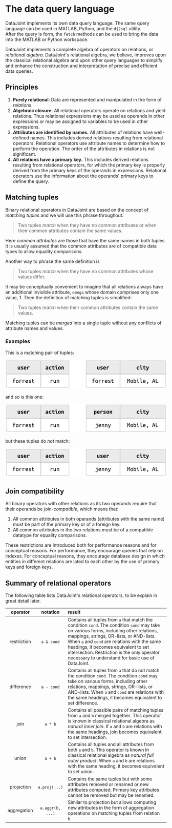 # The data query language 
DataJoint implements its own data query language.  The same query language can be used in MATLAB, Python, and the `dj2sql` utility.  
After the query is form, the `fetch` methods can be used to bring the data into the MATLAB or Python workspace. 



DataJoint implements a complete algebra of operators on relations, or *relational algebra*.
DataJoint's relational algebra, we believe, improves upon the classical relational algebra and upon other query languages to simplify and enhance the construction and interpretation of precise and efficient data queries.

## Principles
1. **Purely relational**: Data are represented and manipulated in the form of *relations*. 
1. **Algebraic closure**: All relational operators operate on relations and yield relations.  Thus relational expressions may be used as operands in other expressions or may be assigned to variables to be used in other expressions.
1. **Attributes are identified by names.**  All attributes of relations have well-defined names. This includes derived relations resulting from relational operators.  Relational operators use attribute names to determine how to perform the operation. The order of the attributes in relations is not significant.
1. **All relations have a primary key.**  This includes derived relations resulting from relational operators, for which the primary key is properly derived from the primary keys of the operands in expressions.  Relational operators use the information about the operands' primary keys to define the query.

## Matching tuples
Binary relational operators in DataJoint are based on the concept of *matching tuples* and we will use this phrase throughout.  

> Two tuples *match* when they have no common attributes or when their common attributes contain the same values.

Here *common attributes* are those that have the same names in both tuples.  It is usually assumed that the common attributes are of compatible data types to allow equality comparisons.

Another way to phrase the same definition is 

> Two tuples *match* when they have no common attributes whose values differ.

It may be conceptually convenient to imagine that all relations always have an additional invisible attribute, `omega` whose domain comprises only one value, 1.  Then the definition of matching tuples is simplified: 

> Two tuples *match* when their common attributes contain the same values.

Matching tuples can be *merged* into a single tuple without any conflicts of attribute names and values.

### Examples
This is a matching pair of tuples:

![](images/matched_tuples1.png)

and so is this one:

![](images/matched_tuples2.png)

but these tuples do *not* match:

![](images/matched_tuples3.png)

## Join compatibility
All binary operators with other relations as its two operands require that their operands be *join-compatible*, which means that:

1. All common attributes in both operands (attributes with the same name) must be part of the primary key or of a foreign key.
2. All common attributes in the two relations must be of a compatible datatype for equality comparisons.

These restrictions are introduced both for performance reasons and for conceptual reasons.  For  performance, they encourage queries that rely on indexes.  For conceptual reasons, they encourage database design in which entities in different relations are lated to each other by the use of primary keys and foreign keys.


## Summary of relational operators
The following table lists DataJoint's relational operators, to be explain in great detail later.

| operator | notation | result
|:------------:|:------------:|:-------------------------------------------------- |
| restriction | `a & cond` | Contains all tuples from `a` that match the condition `cond`.  The condition `cond` may take on various forms, including other relations, mappings, strings, OR-lists, or AND-lists.  When `a` and `cond` are relations with the same headings, it becomes equivalent to set intersection.  Restriction is the only operator necessary to understand for basic use of DataJoint. 
|difference | `a - cond` | Contains all tuples from `a` that do not match the condition `cond`. The condition `cond` may take on various forms, including other relations, mappings, strings, OR-lists, or AND-lists.   When `a` and `cond` are relations with the same headings, it becomes equivalent to set difference.
|join | `a * b` | Contains all possible pairs of matching tuples from `a` and `b` merged together. This operator is known in classical relational algebra as *natural inner join*. If `a` and `b` are relations with the same headings, join becomes equivalent to set intersection.
|union | `a + b` | Contains all tuples and all attributes from both `a` and `b`.  This operator is known in classical relational algebra as *natural full outer product*. When `a` and `b` are relations with the same heading, it becomes equivalent to set union.   
|projection | `a.proj(...)` | Contains the same tuples but with some attributes removed or renamed or new attributes computed.  Primary key attributes cannot be removed but may be renamed.
|aggregation | `a.aggr(b, ...)` | Similar to projection but allows computing new attributes in the form of aggregation operations on matching tuples from relation `b`.

